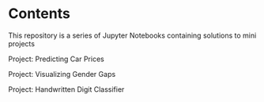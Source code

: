 # Contents
This repository is a series of Jupyter Notebooks containing solutions to mini projects

Project: Predicting Car Prices

Project: Visualizing Gender Gaps

Project: Handwritten Digit Classifier
